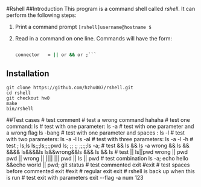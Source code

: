 #Rshell
##Introduction
This program is a command shell called *rshell*. It can perform the following steps:

1. Print a command prompt `[rshell]username@hostname $ `

2. Read in a command on one line. Commands will have the form:

    ```cmd         = executable [ argumentList ] [ connector cmd ];

    connector   = || or && or ;```

## Installation
    git clone https://github.com/hzhu007/rshell.git
    cd rshell
    git checkout hw0
    make
    bin/rshell

##Test cases
    # test comment
    # test a wrong command
        hahaha
    # test one command:
        ls
    # test with one parameter:
        ls -a
    # test with one parameter and a wrong flag
        ls -bang
    # test with one parameter and spaces :
        ls      -l
    # test with two parameters:
        ls -a -l
        ls -al
    # test with three parameters:
        ls -a -l -h
    # test ;
        ls;ls
        ls;;;ls;;;;pwd
        ls; ;; ;; ;;;;;ls -a;
    # test &&
        ls && ls -a
        wrong && ls
        &&
        &&&&
        ls&&&&ls
        ls&&wrong&&ls
        &&&
        ls   &&   ls
    # test ||
        ls||pwd
        wrong || pwd
        pwd || wrong
        ||
        ||||
        |||
        pwd || ls    ||     pwd
    # test combination
        ls -a; echo hello &&echo world || pwd; git status
    # test commented exit
        #exit
    # test spaces before commented exit
        #exit
    # regular exit
        exit
    # rshell is back up when this is run
    # test exit with parameters
        exit --flag -a num 123
